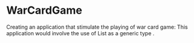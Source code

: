 # WarCardGame
Creating an application that stimulate the playing of  war card game:  This application would involve the use of List  as a generic type .
